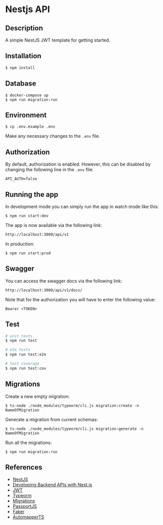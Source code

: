 # Nestjs API

## Description

A simple NestJS JWT template for getting started.

## Installation

```bash
$ npm install
```

## Database
```
$ docker-compose up
$ npm run migration:run
```

## Environment

```
$ cp .env.example .env
```

Make any necessary changes to the `.env` file.

## Authorization

By default, authorization is enabled. However, this can be disabled by changing the following line in the `.env` file:

```
API_AUTH=false
```

## Running the app

In development mode you can simply run the app in watch mode like this:

```
$ npm run start:dev
```

The app is now available via the following link:

```
http://localhost:3000/api/v1
```

In production:

```
$ npm run start:prod
```

## Swagger

You can access the swagger docs via the following link:

```
http://localhost:3000/api/v1/docs/
```

Note that for the authorization you will have to enter the following value:

```
Bearer <TOKEN>
```

## Test

```bash
# unit tests
$ npm run test

# e2e tests
$ npm run test:e2e

# test coverage
$ npm run test:cov
```

## Migrations

Create a new empty migration:
```
$ ts-node ./node_modules/typeorm/cli.js migration:create -n NameOfMigration

```

Generate a migration from current schemas:
```
$ ts-node ./node_modules/typeorm/cli.js migration:generate -n NameOfMigration

```

Run all the migrations:
```
$ npm run migration:run

```

## References

* [NestJS](https://nestjs.com)
* [Developing Backend APIs with Nest.js](https://auth0.com/blog/full-stack-typescript-apps-part-1-developing-backend-apis-with-nestjs)
* [JWT](https://github.com/nestjs/jwt)
* [Typeorm](https://github.com/typeorm/typeorm)
* [Migrations](https://github.com/typeorm/typeorm/blob/master/docs/migrations.md)
* [PassportJS](http://www.passportjs.org)
* [Faker](https://github.com/marak/Faker.js)
* [AutomapperTS](https://github.com/loedeman/AutoMapper/wiki/Getting-started)
